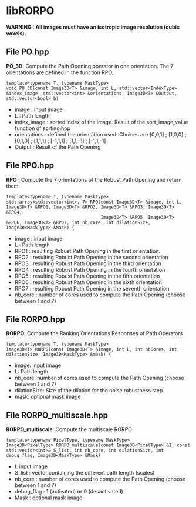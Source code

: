 # libRORPO

**WARNING :
All images must have an isotropic image resolution (cubic voxels).**

## File PO.hpp
**PO_3D**: Compute the Path Opening operator in one orientation. The 7 orientations are defined in the function RPO.
```
template<typename T, typename MaskType>
void PO_3D(const Image3D<T> &image, int L, std::vector<IndexType> &index_image, std::vector<int> &orientations, Image3D<T> &Output, std::vector<bool> b)
```

- image : Input image
- L : Path length
- index_image : sorted index of the image. Result of the sort_image_value function of sorting.hpp 
- orientations : defined the orientation used. Choices are [0,0,1] ; [1,0,0] ; [0,1,0] ; [1,1,1] ; [-1,1,1] ; [1,1,-1] ; [-1,1,-1]
- Output : Result of the Path Opening

## File RPO.hpp

**RPO** : Compute the 7 orientations of the Robust Path Opening and return them.
```
template<typename T, typename MaskType>
std::array<std::vector<int>, 7> RPO(const Image3D<T> &image, int L, Image3D<T> &RPO1, Image3D<T> &RPO2, Image3D<T> &RPO3, Image3D<T> &RPO4,
                                    Image3D<T> &RPO5, Image3D<T> &RPO6, Image3D<T> &RPO7, int nb_core, int dilationSize, Image3D<MaskType> &Mask) {
```
- image : input image
- L : Path length
- RPO1 : resulting Robust Path Opening in the first orientation.
- RPO2 : resulting Robust Path Opening in the second orientation
- RPO3 : resulting Robust Path Opening in the third orientation
- RPO4 : resulting Robust Path Opening in the fourth orientation
- RPO5 : resulting Robust Path Opening in the fifth orientation
- RPO6 : resulting Robust Path Opening in the sixth orientation
- RPO7 : resulting Robust Path Opening in the seventh orientation
- nb_core : number of cores used to compute the Path Opening (choose between 1 and 7)


## File RORPO.hpp 
**RORPO**: Compute the Ranking Orientations Responses of Path Operators

```
template<typename T, typename MaskType>
Image3D<T> RORPO(const Image3D<T> &image, int L, int nbCores, int dilationSize, Image3D<MaskType> &mask) {
```
- image: input image
- L: Path length
- nb_core: number of cores used to compute the Path Opening (choose between 1 and 7)
- dilationSize:  Size of the dilation for the noise robustness step.
- mask: optional mask image

## File RORPO_multiscale.hpp 
**RORPO_multiscale**: Compute the multiscale RORPO
```
template<typename PixelType, typename MaskType>
Image3D<PixelType> RORPO_multiscale(const Image3D<PixelType> &I, const std::vector<int>& S_list, int nb_core, int dilationSize, int debug_flag, Image3D<MaskType> &Mask)
```
- I: input image
- S_list : vector containing the different path length (scales)
- nb_core : number of cores used to compute the Path Opening (choose between 1 and 7)
- debug_flag : 1 (activated) or 0 (desactivated)
- Mask : optional mask image
	

